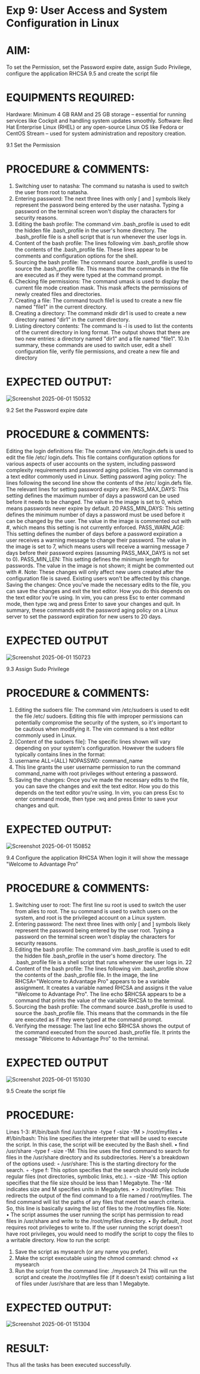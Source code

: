 # Exp 9: User Access and System Configuration in Linux 

# AIM:
To set the Permission, set the Password expire date, assign Sudo Privilege, configure the application RHCSA 9.5 and create the script file 

# EQUIPMENTS REQUIRED:
Hardware: Minimum 4 GB RAM and 25 GB storage – essential for running services like Cockpit and handling system updates smoothly.
Software: Red Hat Enterprise Linux (RHEL) or any open-source Linux OS like Fedora or CentOS Stream – used for system administration and repository creation.

9.1 Set the Permission
# PROCEDURE & COMMENTS:
1. Switching user to natasha: The command su natasha is used to switch the user from root to 
natasha. 
2. Entering password: The next three lines with only [ and ] symbols likely represent the password 
being entered by the user natasha. Typing a password on the terminal screen won't display the 
characters for security reasons. 
3. Editing the bash profile: The command vim .bash_profile is used to edit the hidden 
file .bash_profile in the user's home directory. The .bash_profile file is a shell script that is run 
whenever the user logs in. 
4. Content of the bash profile: The lines following vim .bash_profile show the contents of 
the .bash_profile file. These lines appear to be comments and configuration options for the 
shell. 
5. Sourcing the bash profile: The command source .bash_profile is used to source the .bash_profile 
file. This means that the commands in the file are executed as if they were typed at the 
command prompt. 
6. Checking file permissions: The command umask is used to display the current file mode creation 
mask. This mask affects the permissions of newly created files and directories. 
7. Creating a file: The command touch file1 is used to create a new file named "file1" in the current 
directory. 
8. Creating a directory: The command mkdir dir1 is used to create a new directory named "dir1" in 
the current directory. 
9. Listing directory contents: The command ls -l is used to list the contents of the current directory 
in long format. The output shows that there are two new entries: a directory named "dir1" and a 
file named "file1". 
10.In summary, these commands are used to switch user, edit a shell configuration file, verify file 
permissions, and create a new file and directory
# EXPECTED OUTPUT:



![Screenshot 2025-06-01 150532](https://github.com/user-attachments/assets/fbbb92da-91e7-42df-9446-b50ed4c3f4c4)


9.2 Set the Password expire date 
# PROCEDURE & COMMENTS:

Editing the login definitions file: The command vim /etc/login.defs is used to edit the file /etc/
login.defs. This file contains configuration options for various aspects of user accounts on the 
system, including password complexity requirements and password aging policies. The vim 
command is a text editor commonly used in Linux. 
Setting password aging policy: The lines following the second line show the contents of the /etc/
login.defs file. The relevant lines for setting password expiry are: 
PASS_MAX_DAYS: This setting defines the maximum number of days a password can be used 
before it needs to be changed. The value in the image is set to 0, which means passwords never 
expire by default. 
20
PASS_MIN_DAYS: This setting defines the minimum number of days a password must be used 
before it can be changed by the user. The value in the image is commented out with #, which 
means this setting is not currently enforced. 
PASS_WARN_AGE: This setting defines the number of days before a password expiration a user 
receives a warning message to change their password. The value in the image is set to 7, which 
means users will receive a warning message 7 days before their password expires (assuming 
PASS_MAX_DAYS is not set to 0). 
PASS_MIN_LEN: This setting defines the minimum length for passwords. The value in the image is 
not shown; it might be commented out with #. 
Note: These changes will only affect new users created after the configuration file is saved. Existing 
users won't be affected by this change. 
Saving the changes: Once you've made the necessary edits to the file, you can save the changes 
and exit the text editor. How you do this depends on the text editor you're using. In vim, you can 
press Esc to enter command mode, then type :wq and press Enter to save your changes and quit. 
In summary, these commands edit the password aging policy on a Linux server to set the password 
expiration for new users to 20 days.

# EXPECTED OUTPUT



![Screenshot 2025-06-01 150723](https://github.com/user-attachments/assets/8ec1b0f2-951f-4c8e-a305-ec6db0f33a8f)

9.3 Assign Sudo Privilege 

# PROCEDURE & COMMENTS: 
 1. Editing the sudoers file: The command vim /etc/sudoers is used to edit the file /etc/
sudoers. Editing this file with improper permissions can potentially compromise the security 
of the system, so it's important to be cautious when modifying it. The vim command is a text 
editor commonly used in Linux. 
2. [Content of the sudoers file]: The specific lines shown will vary depending on your system's 
configuration. However the sudoers file typically contains lines in the format: 
3. username ALL=(ALL) NOPASSWD: command_name 
4. This line grants the user username permission to run the command command_name with 
root privileges without entering a password. 
5. Saving the changes: Once you've made the necessary edits to the file, you can save the changes 
and exit the text editor. How you do this depends on the text editor you're using. In vim, you 
can press Esc to enter command mode, then type :wq and press Enter to save your changes 
and quit.

# EXPECTED OUTPUT:



![Screenshot 2025-06-01 150852](https://github.com/user-attachments/assets/615a1ce6-59b3-4e5e-8d6c-aeb2c9a88db8)


9.4 Configure the application RHCSA When login it will show the message 
"Welcome to Advantage Pro” 
# PROCEDURE & COMMENTS:

1. Switching user to root: The first line su root is used to switch the user from alies to root. 
The su command is used to switch users on the system, and root is the privileged account on a 
Linux system. 
2. Entering password: The next three lines with only [ and ] symbols likely represent the 
password being entered by the user root. Typing a password on the terminal screen won't 
display the characters for security reasons. 
3. Editing the bash profile: The command vim .bash_profile is used to edit the hidden 
file .bash_profile in the user's home directory. The .bash_profile file is a shell script 
that runs whenever the user logs in. 
22
4. Content of the bash profile: The lines following vim .bash_profile show the contents of 
the .bash_profile file. In the image, the line RHCSA="Welcome to Advantage 
Pro" appears to be a variable assignment. It creates a variable named RHCSA and assigns it the 
value "Welcome to Advantage Pro". The line echo $RHCSA appears to be a 
command that prints the value of the variable RHCSA to the terminal. 
5. Sourcing the bash profile: The command source .bash_profile is used to source 
the .bash_profile file. This means that the commands in the file are executed as if they 
were typed at the command prompt. 
6. Verifying the message: The last line echo $RHCSA shows the output of the command 
executed from the sourced .bash_profile file. It prints the message "Welcome to 
Advantage Pro" to the terminal.


# EXPECTED OUTPUT

![Screenshot 2025-06-01 151030](https://github.com/user-attachments/assets/4de4c755-38bc-4c38-9229-117ca60f6d6b)

9.5 Create the script file
# PROCEDURE:
Lines 1-3: 
#!/bin/bash 
find /usr/share -type f -size -1M > /root/myfiles 
• #!/bin/bash: This line specifies the interpreter that will be used to execute the script. 
In this case, the script will be executed by the Bash shell. 
• find /usr/share -type f -size -1M: This line uses the find command to 
search for files in the /usr/share directory and its subdirectories. Here's a breakdown of 
the options used: 
◦ /usr/share: This is the starting directory for the search. 
◦ -type f: This option specifies that the search should only include regular files (not 
directories, symbolic links, etc.). 
◦ -size -1M: This option specifies that the file size should be less than 1 Megabyte. 
The -1M indicates size and M specifies units in Megabytes. 
• > /root/myfiles: This redirects the output of the find command to a file named /
root/myfiles. The find command will list the paths of any files that meet the search 
criteria. So, this line is basically saving the list of files to the /root/myfiles file. 
Note: 
• The script assumes the user running the script has permission to read files in /usr/share
and write to the /root/myfiles directory. 
• By default, /root requires root privileges to write to. If the user running the script doesn't 
have root privileges, you would need to modify the script to copy the files to a writable 
directory. 
How to run the script: 
1. Save the script as mysearch (or any name you prefer). 
2. Make the script executable using the chmod command: 
chmod +x mysearch 
3. Run the script from the command line: 
./mysearch 
24
This will run the script and create the /root/myfiles file (if it doesn't exist) containing a list 
of files under /usr/share that are less than 1 Megabyte.
# EXPECTED OUTPUT:

![Screenshot 2025-06-01 151304](https://github.com/user-attachments/assets/b691eb26-688b-472e-8f20-f312e96502f8)
# RESULT: 
Thus all the tasks has been executed successfully.
